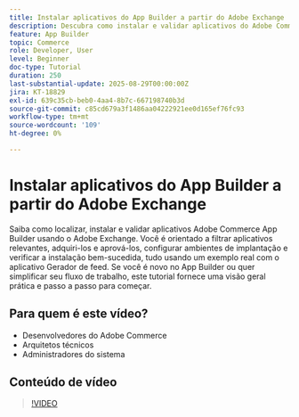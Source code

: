 ```yaml
---
title: Instalar aplicativos do App Builder a partir do Adobe Exchange
description: Descubra como instalar e validar aplicativos do Adobe Commerce App Builder usando o Adobe Exchange.
feature: App Builder
topic: Commerce
role: Developer, User
level: Beginner
doc-type: Tutorial
duration: 250
last-substantial-update: 2025-08-29T00:00:00Z
jira: KT-18829
exl-id: 639c35cb-beb0-4aa4-8b7c-667198740b3d
source-git-commit: c85cd679a3f1486aa04222921ee0d165ef76fc93
workflow-type: tm+mt
source-wordcount: '109'
ht-degree: 0%

---
```


# Instalar aplicativos do App Builder a partir do Adobe Exchange

Saiba como localizar, instalar e validar aplicativos Adobe Commerce App Builder usando o Adobe Exchange. Você é orientado a filtrar aplicativos relevantes, adquiri-los e aprová-los, configurar ambientes de implantação e verificar a instalação bem-sucedida, tudo usando um exemplo real com o aplicativo Gerador de feed. Se você é novo no App Builder ou quer simplificar seu fluxo de trabalho, este tutorial fornece uma visão geral prática e passo a passo para começar.


## Para quem é este vídeo?

- Desenvolvedores do Adobe Commerce
- Arquitetos técnicos
- Administradores do sistema

## Conteúdo de vídeo

>[!VIDEO](https://video.tv.adobe.com/v/3471513/?learn=on&enablevpops)
